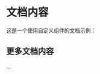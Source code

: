 <script setup>
import Button from '../deom/button.vue'
</script>

# 文档内容

这是一个使用自定义组件的文档示例：



## 更多文档内容
...
